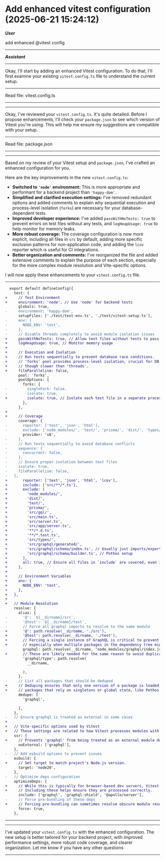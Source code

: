 <!-- Generated by SpecStory -->

# Add enhanced vitest configuration (2025-06-21 15:24:12)

_**User**_

add enhanced @vitest config 

---

_**Assistant**_



---

Okay, I'll start by adding an enhanced Vitest configuration. To do that, I'll first examine your existing `vitest.config.ts` file to understand the current setup.

---

Read file: vitest.config.ts

---



---

Okay, I've reviewed your `vitest.config.ts`. It's quite detailed. Before I propose enhancements, I'll check your `package.json` to see which version of Vitest you're using. This will help me ensure my suggestions are compatible with your setup.

---

Read file: package.json

---



---

Based on my review of your Vitest setup and `package.json`, I've crafted an enhanced configuration for you.

Here are the key improvements in the new `vitest.config.ts`:

*   **Switched to `'node'` environment:** This is more appropriate and performant for a backend project than `'happy-dom'`.
*   **Simplified and clarified execution settings:** I've removed redundant options and added comments to explain why sequential execution and process-level isolation (`forks`) are necessary for your database-dependent tests.
*   **Improved developer experience:** I've added `passWithNoTests: true` to prevent errors on test files without any tests, and `logHeapUsage: true` to help monitor for memory leaks.
*   **More robust coverage:** The coverage configuration is now more explicit, including all files in `src` by default, adding more specific exclusion patterns for non-application code, and adding the `lcov` reporter which is useful for CI integrations.
*   **Better organization and comments:** I've reorganized the file and added extensive comments to explain the purpose of each section, especially for the more complex module resolution and Vite-specific options.

I will now apply these enhancements to your `vitest.config.ts` file.

---

```diff
  export default defineConfig({
    test: {
+     // Test Environment
+     environment: 'node', // Use 'node' for backend tests
      globals: true,
-     environment: 'happy-dom',
      setupFiles: ['./test/test-env.ts', './test/vitest-setup.ts'],
-     env: {
-       NODE_ENV: 'test',
-     },
-     // Disable threads completely to avoid module isolation issues
+     passWithNoTests: true, // Allow test files without tests to pass
+     logHeapUsage: true, // Monitor memory usage
+ 
+     // Execution and Isolation
+     // Run tests sequentially to prevent database race conditions.
+     // 'forks' pool provides process-level isolation, crucial for DB tests,
+     // though slower than 'threads'.
+     fileParallelism: false,
      pool: 'forks',
      poolOptions: {
        forks: {
-         singleFork: false,
-         isolate: true,
+         isolate: true, // Isolate each test file in a separate process
        },
      },
+ 
+     // Coverage
      coverage: {
-       reporter: ['text', 'json', 'html'],
-       exclude: ['node_modules/', 'test/', 'prisma/', 'dist/', 'types/'],
        provider: 'v8',
-     },
-     // Run tests sequentially to avoid database conflicts
-     sequence: {
-       concurrent: false,
-     },
-     // Ensure proper isolation between test files
-     isolate: true,
-     fileParallelism: false,
-   },
+       reporter: ['text', 'json', 'html', 'lcov'],
+       include: ['src/**/*.ts'],
+       exclude: [
+         'node_modules/',
+         'dist/',
+         'test/',
+         'prisma/',
+         'src/gql/',
+         'src/main.ts',
+         'src/server.ts',
+         'src/app/server.ts',
+         '**/*.d.ts',
+         '**/*.test.ts',
+         'src/types/',
+         'src/graphql/generated/',
+         'src/graphql/schema/index.ts', // Usually just imports/exports
+         'src/graphql/schema/builder.ts', // Pothos setup
+       ],
+       all: true, // Ensure all files in `include` are covered, even if not tested
+     },
+ 
+     // Environment Variables
+     env: {
+       NODE_ENV: 'test',
+     },
+   },
+ 
+   // Module Resolution
    resolve: {
      alias: {
-       '@': `${__dirname}/src`,
-       '@test': `${__dirname}/test`,
-       // Force all graphql imports to resolve to the same module
+       '@': path.resolve(__dirname, './src'),
+       '@test': path.resolve(__dirname, './test'),
+       // Forcing a single instance of GraphQL is critical to prevent schema mismatch errors,
+       // especially when multiple packages in the dependency tree might resolve different versions.
        graphql: path.resolve(__dirname, 'node_modules/graphql/index.js'),
+       // These are likely needed for the same reason to avoid duplication.
        'graphql/type': path.resolve(
          __dirname,
```

```diff
        ),
      },
-     // List all packages that should be deduped
+     // Deduping ensures that only one version of a package is loaded, which is vital for
+     // packages that rely on singletons or global state, like Pothos and GraphQL.
      dedupe: [
        'graphql',
```

```diff
      ],
    },
-   // Ensure graphql is treated as external in some cases
+ 
+   // Vite-specific options used by Vitest
+   // These settings are related to how Vitest processes modules with Vite's engine.
    ssr: {
+     // Prevents 'graphql' from being treated as an external module during server-side rendering simulation.
      noExternal: ['graphql'],
    },
-   // Add esbuild options to prevent issues
    esbuild: {
+     // Set target to match project's Node.js version.
      target: 'node20',
    },
-   // Optimize deps configuration
    optimizeDeps: {
+     // While this is typically for browser-based dev servers, Vitest can use it.
+     // Including these helps ensure they are processed correctly.
      include: ['graphql', 'graphql-shield', '@apollo/server'],
-     // Force pre-bundling of these deps
+     // Forcing pre-bundling can sometimes resolve obscure module resolution issues.
      force: true,
    },
```

---



---

I've updated your `vitest.config.ts` with the enhanced configuration. The new setup is better tailored for your backend project, with improved performance settings, more robust code coverage, and clearer organization. Let me know if you have any other questions

---

